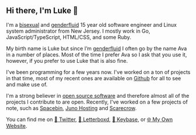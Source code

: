 ## Hi there, I'm Luke 👋

I'm a [bisexual](https://lgbta.wikia.org/wiki/Bisexual) and [genderfluid](https://lgbta.wikia.org/wiki/Genderfluid) 15 year old software engineer and Linux system administrator from New Jersey. I mostly work in Go, JavaScript/TypeScript, HTML/CSS, and some Ruby.

My birth name is Luke but since I’m [genderfluid](https://lgbta.wikia.org/wiki/Genderfluid) I often go by the name Ava in a number of places. Most of the time I prefer Ava so I ask that you use it, however, if you prefer to use Luke that is also fine.

I've been programming for a few years now. I've worked on a ton of projects in that time, most of my recent ones are available on [Github](https://github.com/lukewhrit) for all to see and make use of.

I'm a strong believer in [open source software](https://en.wikipedia.org/wiki/Open_source) and therefore almost all of the projects I contribute to are open. Recently, I've worked on a few projects of note, such as [Spacebin](https://spaceb.in), [Juno Hosting](https://hosting.junodevs.tech) and [Scarecrow](https://github.com/lukewhrit/scarecrow).

You can find me on [🦜 Twitter](https://twitter.com/luke_324), [🎥 Letterboxd](https://letterboxd.com/Luke_324/), [🔑 Keybase](https://keybase.io/luke324), or [🌐 My Own Website](https://lwhr.xyz).
